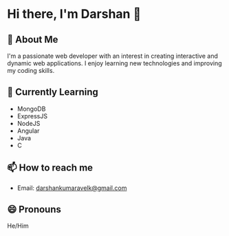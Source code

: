 # Hi there, I'm Darshan 👋

## 👀 About Me
I'm a passionate web developer with an interest in creating interactive and dynamic web applications. I enjoy learning new technologies and improving my coding skills.

## 🌱 Currently Learning
- MongoDB
- ExpressJS
- NodeJS
- Angular
- Java
- C

## 📫 How to reach me
- Email: [darshankumaravelk@gmail.com](mailto:darshankumaravelk@gmail.com)

## 😄 Pronouns
He/Him
